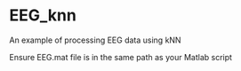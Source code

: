 # EEG_knn
An example of processing EEG data using kNN

Ensure EEG.mat file is in the same path as your Matlab script
